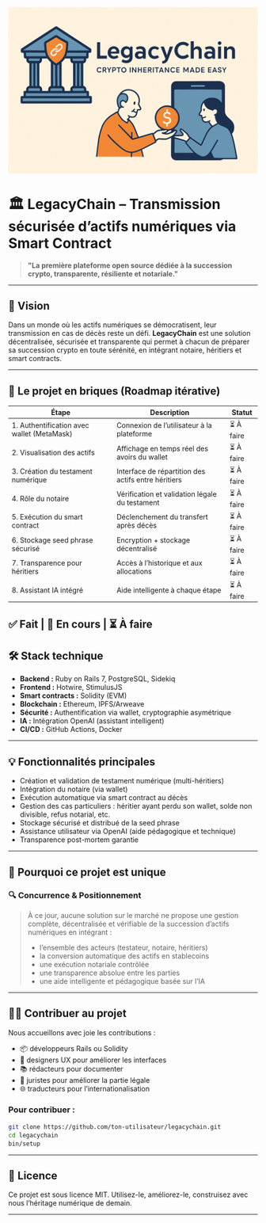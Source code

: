![LegacyChain Logo](docs/legacychain_logo.png)

# 🏛️ LegacyChain – Transmission sécurisée d’actifs numériques via Smart Contract

> **"La première plateforme open source dédiée à la succession crypto, transparente, résiliente et notariale."**

---

## 🧭 Vision

Dans un monde où les actifs numériques se démocratisent, leur transmission en cas de décès reste un défi. **LegacyChain** est une solution décentralisée, sécurisée et transparente qui permet à chacun de préparer sa succession crypto en toute sérénité, en intégrant notaire, héritiers et smart contracts.

---

## 🧱 Le projet en briques (Roadmap itérative)

| Étape                                      | Description                                         | Statut     |
| ------------------------------------------ | --------------------------------------------------- | ---------- |
| 1. Authentification avec wallet (MetaMask) | Connexion de l’utilisateur à la plateforme          | ⏳ À faire |
| 2. Visualisation des actifs                | Affichage en temps réel des avoirs du wallet        | ⏳ À faire |
| 3. Création du testament numérique         | Interface de répartition des actifs entre héritiers | ⏳ À faire |
| 4. Rôle du notaire                         | Vérification et validation légale du testament      | ⏳ À faire |
| 5. Exécution du smart contract             | Déclenchement du transfert après décès              | ⏳ À faire |
| 6. Stockage seed phrase sécurisé           | Encryption + stockage décentralisé                  | ⏳ À faire |
| 7. Transparence pour héritiers             | Accès à l’historique et aux allocations             | ⏳ À faire |
| 8. Assistant IA intégré                    | Aide intelligente à chaque étape                    | ⏳ À faire |

✅ Fait | 🔄 En cours | ⏳ À faire
---

## 🛠️ Stack technique

* **Backend :** Ruby on Rails 7, PostgreSQL, Sidekiq
* **Frontend :** Hotwire, StimulusJS
* **Smart contracts :** Solidity (EVM)
* **Blockchain :** Ethereum, IPFS/Arweave
* **Sécurité :** Authentification via wallet, cryptographie asymétrique
* **IA :** Intégration OpenAI (assistant intelligent)
* **CI/CD :** GitHub Actions, Docker

---

## 💡 Fonctionnalités principales

* Création et validation de testament numérique (multi-héritiers)
* Intégration du notaire (via wallet)
* Exécution automatique via smart contract au décès
* Gestion des cas particuliers : héritier ayant perdu son wallet, solde non divisible, refus notarial, etc.
* Stockage sécurisé et distribué de la seed phrase
* Assistance utilisateur via OpenAI (aide pédagogique et technique)
* Transparence post-mortem garantie

---

## 🚀 Pourquoi ce projet est unique

### 🔍 Concurrence & Positionnement

> À ce jour, aucune solution sur le marché ne propose une gestion complète, décentralisée et vérifiable de la succession d’actifs numériques en intégrant :
>
> * l’ensemble des acteurs (testateur, notaire, héritiers)
> * la conversion automatique des actifs en stablecoins
> * une exécution notariale contrôlée
> * une transparence absolue entre les parties
> * une aide intelligente et pédagogique basée sur l’IA

---

## 🧑‍💻 Contribuer au projet

Nous accueillons avec joie les contributions :

* 📦 développeurs Rails ou Solidity
* 🎨 designers UX pour améliorer les interfaces
* 📚 rédacteurs pour documenter
* 👮 juristes pour améliorer la partie légale
* 🌐 traducteurs pour l’internationalisation

### Pour contribuer :

```bash
git clone https://github.com/ton-utilisateur/legacychain.git
cd legacychain
bin/setup
```


---

## 📜 Licence

Ce projet est sous licence MIT. Utilisez-le, améliorez-le, construisez avec nous l’héritage numérique de demain.

---

